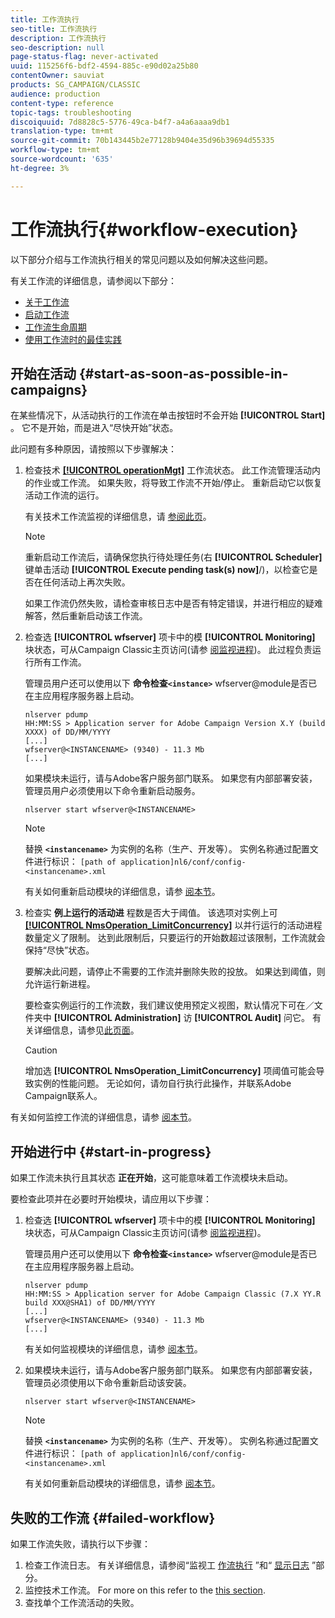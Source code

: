 ```yaml
---
title: 工作流执行
seo-title: 工作流执行
description: 工作流执行
seo-description: null
page-status-flag: never-activated
uuid: 115256f6-bdf2-4594-885c-e90d02a25b80
contentOwner: sauviat
products: SG_CAMPAIGN/CLASSIC
audience: production
content-type: reference
topic-tags: troubleshooting
discoiquuid: 7d8828c5-5776-49ca-b4f7-a4a6aaaa9db1
translation-type: tm+mt
source-git-commit: 70b143445b2e77128b9404e35d96b39694d55335
workflow-type: tm+mt
source-wordcount: '635'
ht-degree: 3%

---
```



# 工作流执行{#workflow-execution}

以下部分介绍与工作流执行相关的常见问题以及如何解决这些问题。

有关工作流的详细信息，请参阅以下部分：

* [关于工作流](../../workflow/using/about-workflows.md)
* [启动工作流](../../workflow/using/starting-a-workflow.md)
* [工作流生命周期](../../workflow/using/workflow-life-cycle.md)
* [使用工作流时的最佳实践](../../workflow/using/workflow-best-practices.md)

## 开始在活动 {#start-as-soon-as-possible-in-campaigns}

在某些情况下，从活动执行的工作流在单击按钮时不会开始 **[!UICONTROL Start]** 。 它不是开始，而是进入“尽快开始”状态。

此问题有多种原因，请按照以下步骤解决：

1. 检查技术 [**[!UICONTROL operationMgt]**](../../workflow/using/campaign.md) 工作流状态。 此工作流管理活动内的作业或工作流。 如果失败，将导致工作流不开始/停止。 重新启动它以恢复活动工作流的运行。

   有关技术工作流监视的详细信息，请 [参阅此页](../../workflow/using/monitoring-technical-workflows.md)。

   >[!NOTE]
   >
   >重新启动工作流后，请确保您执行待处理任务(右 **[!UICONTROL Scheduler]** 键单击活动 **[!UICONTROL Execute pending task(s) now]**/)，以检查它是否在任何活动上再次失败。

   如果工作流仍然失败，请检查审核日志中是否有特定错误，并进行相应的疑难解答，然后重新启动该工作流。

1. 检查选 **[!UICONTROL wfserver]** 项卡中的模 **[!UICONTROL Monitoring]** 块状态，可从Campaign Classic主页访问(请参 [阅监视进程](../../production/using/monitoring-processes.md))。 此过程负责运行所有工作流。

   管理员用户还可以使用以下 **命令检查`<instance>`** wfserver@module是否已在主应用程序服务器上启动。

   ```
   nlserver pdump
   HH:MM:SS > Application server for Adobe Campaign Version X.Y (build XXXX) of DD/MM/YYYY
   [...]
   wfserver@<INSTANCENAME> (9340) - 11.3 Mb
   [...]
   ```

   如果模块未运行，请与Adobe客户服务部门联系。 如果您有内部部署安装，管理员用户必须使用以下命令重新启动服务。

   ```
   nlserver start wfserver@<INSTANCENAME>
   ```

   >[!NOTE]
   >
   >替换 **`<instancename>`** 为实例的名称（生产、开发等）。 实例名称通过配置文件进行标识：
   >`[path of application]nl6/conf/config-<instancename>.xml`

   有关如何重新启动模块的详细信息，请参 [阅本节](../../production/using/usual-commands.md#module-launch-commands)。

1. 检查实 **例上运行的活动进** 程数是否大于阈值。 该选项对实例上可 [**[!UICONTROL NmsOperation_LimitConcurrency]**](../../installation/using/configuring-campaign-options.md#campaign-e-workflow-management) 以并行运行的活动进程数量定义了限制。 达到此限制后，只要运行的开始数超过该限制，工作流就会保持“尽快”状态。

   要解决此问题，请停止不需要的工作流并删除失败的投放。 如果达到阈值，则允许运行新进程。

   要检查实例运行的工作流数，我们建议使用预定义视图，默认情况下可在／文件夹中 **[!UICONTROL Administration]** 访 **[!UICONTROL Audit]** 问它。 有关详细信息，请参见[此页面](../../workflow/using/monitoring-workflow-execution.md#filtering-workflows-status)。

   >[!CAUTION]
   >
   >增加选 **[!UICONTROL NmsOperation_LimitConcurrency]** 项阈值可能会导致实例的性能问题。 无论如何，请勿自行执行此操作，并联系Adobe Campaign联系人。

有关如何监控工作流的详细信息，请参 [阅本节](../../workflow/using/monitoring-workflow-execution.md)。

## 开始进行中 {#start-in-progress}

如果工作流未执行且其状态 **正在开始**，这可能意味着工作流模块未启动。

要检查此项并在必要时开始模块，请应用以下步骤：

1. 检查选 **[!UICONTROL wfserver]** 项卡中的模 **[!UICONTROL Monitoring]** 块状态，可从Campaign Classic主页访问(请参 [阅监视进程](../../production/using/monitoring-processes.md))。

   管理员用户还可以使用以下 **命令检查`<instance>`** wfserver@module是否已在主应用程序服务器上启动。

   ```
   nlserver pdump
   HH:MM:SS > Application server for Adobe Campaign Classic (7.X YY.R build XXX@SHA1) of DD/MM/YYYY
   [...]
   wfserver@<INSTANCENAME> (9340) - 11.3 Mb
   [...]
   ```

   有关如何监视模块的详细信息，请参 [阅本节](../../production/using/usual-commands.md#monitoring-commands-)。

1. 如果模块未运行，请与Adobe客户服务部门联系。 如果您有内部部署安装，管理员必须使用以下命令重新启动该安装。

   ```
   nlserver start wfserver@<INSTANCENAME>
   ```

   >[!NOTE]
   >
   >替换 **`<instancename>`** 为实例的名称（生产、开发等）。 实例名称通过配置文件进行标识：
   >`[path of application]nl6/conf/config-<instancename>.xml`

   有关如何重新启动模块的详细信息，请参 [阅本节](../../production/using/usual-commands.md#module-launch-commands)。

## 失败的工作流 {#failed-workflow}

如果工作流失败，请执行以下步骤：

1. 检查工作流日志。 有关详细信息，请参阅“监视工 [作流执行](../../workflow/using/monitoring-workflow-execution.md) ”和“ [显示日志](../../workflow/using/monitoring-workflow-execution.md#displaying-logs) ”部分。
1. 监控技术工作流。 For more on this refer to the [this section](../../workflow/using/monitoring-technical-workflows.md).
1. 查找单个工作流活动的失败。
